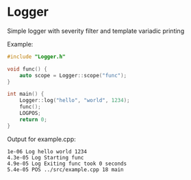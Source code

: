 # Logger
Simple logger with severity filter and template variadic printing

Example:
```cpp
#include "Logger.h"

void func() {
	auto scope = Logger::scope("func");
}

int main() {
	Logger::log("hello", "world", 1234);
	func();
	LOGPOS;
	return 0;
}
```

Output for example.cpp:
```
1e-06 Log hello world 1234
4.3e-05 Log Starting func
4.9e-05 Log Exiting func took 0 seconds
5.4e-05 POS ../src/example.cpp 18 main
```
